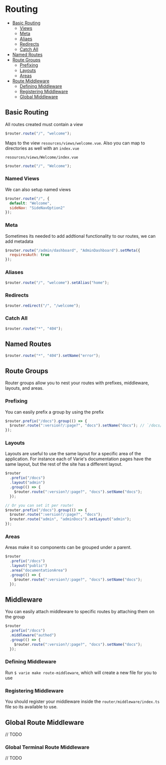 # Routing

- [Basic Routing](#basic-routing)
  - [Views](#views)
  - [Meta](#meta)
  - [Aliaes](#aliases)
  - [Redirects](#redirects)
  - [Catch All](#catch-alls)
- [Named Routes](#named-routes)
- [Route Groups](#route-groups)
  - [Prefixing](#prefixing)
  - [Layouts](#layouts)
  - [Areas](#areas)
- [Route Middleware](#middleware)
  - [Defining Middleware](#defining-middleware)
  - [Registering Middleware](#registering-middleware)
  - [Global Middleware](#global-middleware)

## Basic Routing

All routes created must contain a view

```js
$router.route("/", "welcome");
```

Maps to the view `resources/views/welcome.vue`. Also you can map to directories as well with an `index.vue`

`resources/views/Welcome/index.vue`

```js
$router.route("/", "Welcome");
```

### Named Views

We can also setup named views

```js
$router.route("/", {
  default: "Welcome",
  sideNav: "SideNavOption2"
});
```

### Meta

Sometimes its needed to add addtional functionality to our routes, we can add metadata

```js
$router.route("/admin/dashboard", "AdminDashboard").setMeta({
  requiresAuth: true
});
```

### Aliases

```js
$router.route("/", "welcome").setAlias("home");
```

### Redirects

```js
$router.redirect("/", "/welcome");
```

### Catch All

```js
$router.route("*", "404");
```

## Named Routes

```js
$router.route("*", "404").setName("error");
```

## Route Groups

Router groups allow you to nest your routes with prefixes, middleware, layouts, and areas.

### Prefixing

You can easily prefix a group by using the prefix

```js
$router.prefix("/docs").group(() => {
  $router.route(":version?/:page?", "docs").setName("docs"); // `/docs/master/routing`
});
```

### Layouts

Layouts are useful to use the same layout for a specific area of the application. For instance each of Varie's documentation pages have the same layout, but the rest of the site has a different layout.

```js
$router
  .prefix("/docs")
  .layout("admin")
  .group(() => {
    $router.route(":version?/:page?", "docs").setName("docs");
  });

// Or you can set it per route!
$router.prefix("/docs").group(() => {
  $router.route(":version?/:page?", "docs");
  $router.route("admin", "adminDocs").setLayout("admin");
});
```

### Areas

Areas make it so components can be grouped under a parent.

```js
$router
  .prefix("/docs")
  .layout("public")
  .area("documentationArea")
  .group(() => {
    $router.route(":version?/:page?", "docs").setName("docs");
  });
```

## Middleware

You can easily attach middleware to specific routes by attaching them on the group

```js
$router
  .prefix("/docs")
  .middleware("authed")
  .group(() => {
    $router.route(":version?/:page?", "docs").setName("docs");
  });
```

### Defining Middleware

Run `$ varie make route-middleware`, which will create a new file for you to use

### Registering Middleware

You should register your middleware inside the `router/middleware/index.ts` file so its available to use.

## Global Route Middleware

// TODO

### Global Terminal Route Middleware

// TODO
